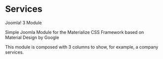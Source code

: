 # Services
Joomla! 3 Module

Simple Joomla Module for the Materialize CSS Framework based on Material Design by Google

This module is composed with 3 columns to show, for example, a company services.
